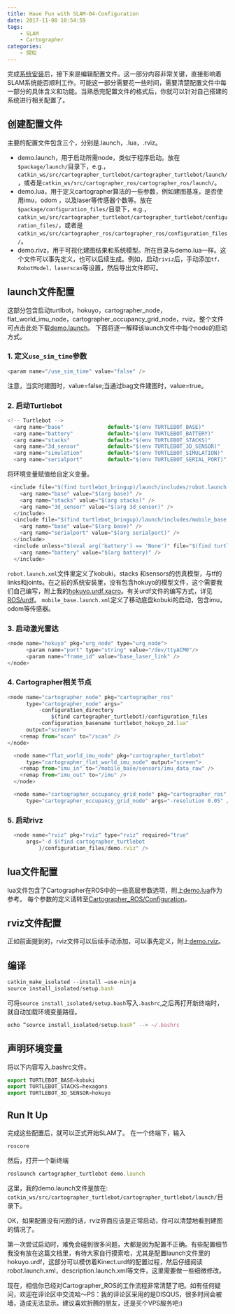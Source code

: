 ```yaml
---
title: Have Fun with SLAM-04-Configuration
date: 2017-11-08 10:54:59
tags:
    - SLAM
    - Cartographer
categories:
    - 探知
---
```

完成[系统安装](https://zldodo.github.io/2017/11/07/03-SLAM-Installation/)后，接下来是编辑配置文件。这一部分内容非常关键，直接影响着SLAM系统能否顺利工作。可能这一部分需要花一些时间，需要清楚配置文件中每一部分的具体含义和功能。当熟悉完配置文件的格式后，你就可以针对自己搭建的系统进行相关配置了。
<!--more-->
## 创建配置文件
主要的配置文件包含三个，分别是.launch，.lua，.rviz。
- demo.launch，用于启动所需node，类似于程序启动。放在`$package/launch/`目录下，e.g.，`catkin_ws/src/cartographer_turtlebot/cartographer_turtlebot/launch/`，或者是`catkin_ws/src/cartographer_ros/cartographer_ros/launch/`。
- demo.lua，用于定义cartographer算法的一些参数，例如建图基准，是否使用imu，odom ，以及laser等传感器个数等。放在`$package/configuration_files/`目录下，e.g.， `catkin_ws/src/cartographer_turtlebot/cartographer_turtlebot/configuration_files/`，或者是`catkin_ws/src/cartographer_ros/cartographer_ros/configuration_files/`。
- demo.rivz，用于可视化建图结果和系统模型。所在目录与demo.lua一样。这个文件可以事先定义，也可以后续生成。例如，启动`riviz`后，手动添加`tf，RobotModel，laserscan`等设置，然后导出文件即可。

## launch文件配置
这部分包含启动turtlbot，hokuyo，cartographer_node，flat_world_imu_node，cartographer_occupancy_grid_node，rviz。整个文件可点击此处下载[demo.launch](demo.launch)。
下面将逐一解释该launch文件中每个node的启动方式。

### 1. 定义`use_sim_time`参数
```js
<param name="/use_sim_time" value="false" />
```
注意，当实时建图时，value=false;当通过bag文件建图时，value=true。

### 2. 启动Turtlebot
```js
<!-- Turtlebot -->
  <arg name="base"              default="$(env TURTLEBOT_BASE)"         doc="mobile base type [create, roomba]"/>
  <arg name="battery"           default="$(env TURTLEBOT_BATTERY)"      doc="kernel provided locatio for battery info, use /proc/acpi/battery/BAT0 in 2.6 or earlier kernels." />
  <arg name="stacks"            default="$(env TURTLEBOT_STACKS)"       doc="stack type displayed in visualisation/simulation [circles, hexagons]"/>
  <arg name="3d_sensor"         default="$(env TURTLEBOT_3D_SENSOR)"    doc="3d sensor types [kinect, asux_xtion_pro, hokuyo]"/>
  <arg name="simulation"        default="$(env TURTLEBOT_SIMULATION)"   doc="set flags to indicate this turtle is run in simulation mode."/>
  <arg name="serialport"        default="$(env TURTLEBOT_SERIAL_PORT)"  doc="used by create to configure the port it is connected on [/dev/ttyUSB0, /dev/ttyS0]"/>

 ```
将环境变量赋值给自定义变量。
```js
 <include file="$(find turtlebot_bringup)/launch/includes/robot.launch.xml">
    <arg name="base" value="$(arg base)" />
    <arg name="stacks" value="$(arg stacks)" />
    <arg name="3d_sensor" value="$(arg 3d_sensor)" />
  </include>
  <include file="$(find turtlebot_bringup)/launch/includes/mobile_base.launch.xml">
    <arg name="base" value="$(arg base)" />
    <arg name="serialport" value="$(arg serialport)" />
  </include>
  <include unless="$(eval arg('battery') == 'None')" file="$(find turtlebot_bringup)/launch/includes/netbook.launch.xml">
    <arg name="battery" value="$(arg battery)" />
  </include>
```
`robot.launch.xml`文件里定义了kobuki，stacks 和sensors的仿真模型，与tf的links和joints。在之前的系统安装里，没有包含hokuyo的模型文件，这个需要我们自己编写，附上我的[hokuyo.urdf.xacro](hokuyo.urdf.xacro)。有关urdf文件的编写方式，详见[ROS/urdf](http://wiki.ros.org/urdf)。
`mobile_base.launch.xml`定义了移动底盘kobuki的启动，包含imu，odom等传感器。

### 3. 启动激光雷达
```js
<node name="hokuyo" pkg="urg_node" type="urg_node">
      <param name="port" type="string" value="/dev/ttyACM0"/>
      <param name="frame_id" value="base_laser_link" />
</node>
```

### 4.  Cartographer相关节点
```js
<node name="cartographer_node" pkg="cartographer_ros"
      type="cartographer_node" args="
          -configuration_directory
              $(find cartographer_turtlebot)/configuration_files
          -configuration_basename turtlebot_hokuyo_2d.lua"
      output="screen">
    <remap from="scan" to="/scan" />
</node>

  <node name="flat_world_imu_node" pkg="cartographer_turtlebot"
      type="cartographer_flat_world_imu_node" output="screen">
    <remap from="imu_in" to="/mobile_base/sensors/imu_data_raw" />
    <remap from="imu_out" to="/imu" />
  </node>

  <node name="cartographer_occupancy_grid_node" pkg="cartographer_ros"
      type="cartographer_occupancy_grid_node" args="-resolution 0.05" />
```
### 5. 启动rivz
```js
  <node name="rviz" pkg="rviz" type="rviz" required="true"
      args="-d $(find cartographer_turtlebot
          )/configuration_files/demo.rviz" />
```
## lua文件配置
lua文件包含了Cartographer在ROS中的一些高层参数选项，附上[demo.lua](demo.lua)作为参考。
每个参数的定义请转至[Cartographer_ROS/Configuration](https://google-cartographer-ros.readthedocs.io/en/latest/configuration.html)。

## rviz文件配置
正如前面提到的，rviz文件可以后续手动添加，可以事先定义，附上[demo.rviz](demo.rivz)。

## 编译
```js
catkin_make_isolated --install –use-ninja
source install_isolated/setup.bash
```
可将`source install_isolated/setup.bash`写入`.bashrc`,之后再打开新终端时，就自动加载环境变量路径。
```js
echo “source install_isolated/setup.bash” --> ~/.bashrc
```
## 声明环境变量
将以下内容写入.bashrc文件。
```js
export TURTLEBOT_BASE=kobuki
export TURTLEBOT_STACKS=hexagons
export TURTLEBOT_3D_SENSOR=hokuyo
```

## Run It Up
完成这些配置后，就可以正式开始SLAM了。
在一个终端下，输入
```js
roscore
```
然后，打开一个新终端
```js
roslaunch cartographer_turtlebot demo.launch
```
这里，我的demo.launch文件是放在: `catkin_ws/src/cartographer_turtlebot/cartographer_turtlebot/launch/`目录下。

OK，如果配置没有问题的话，rviz界面应该是正常启动，你可以清楚地看到建图的情况了。

第一次尝试启动时，难免会碰到很多问题，大都是因为配置不正确。有些配置细节我没有放在这篇文档里，有待大家自行摸索哈，尤其是配置launch文件里的hokuyo.urdf，这部分可以模仿着Kinect.urdf的配置过程，然后仔细阅读robot.launch.xml，description.launch.xml等文件，这里需要做一些细微修改。


现在，相信你已经对Cartographer_ROS的工作流程非常清楚了吧。如有任何疑问，欢迎在评论区中交流哈～PS：我的评论区采用的是DISQUS，很多时间会被墙，造成无法显示。建议喜欢折腾的朋友，还是买个VPS服务吧:)









